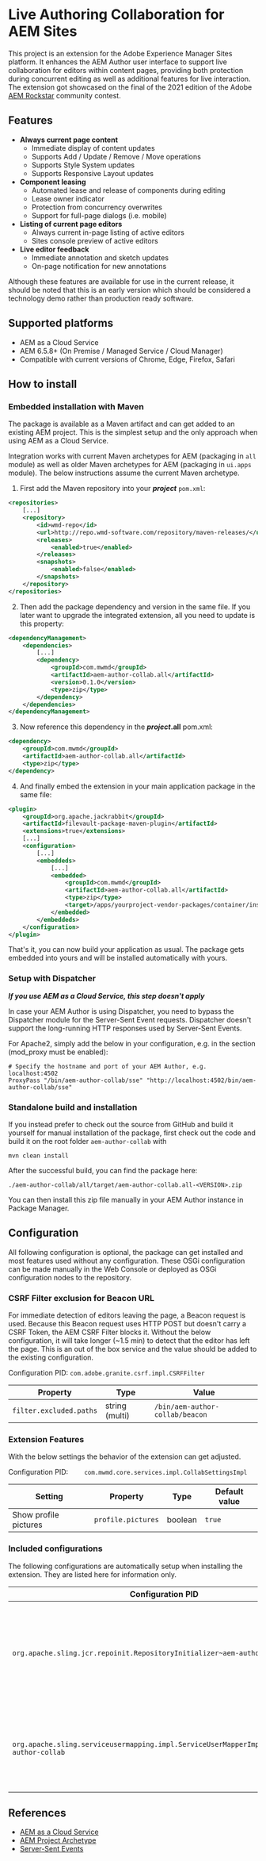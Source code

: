 # Live Authoring Collaboration for AEM Sites

This project is an extension for the Adobe Experience Manager Sites platform. It enhances the AEM Author user interface to support live collaboration for editors within content pages, providing both protection during concurrent editing as well as additional features for live interaction.
The extension got showcased on the final of the 2021 edition of the Adobe [AEM Rockstar](https://rockstar.adobeevents.com/) community contest.

## Features

- **Always current page content**
  - Immediate display of content updates
  - Supports Add / Update / Remove / Move operations
  - Supports Style System updates
  - Supports Responsive Layout updates
- **Component leasing**
  - Automated lease and release of components during editing
  - Lease owner indicator
  - Protection from concurrency overwrites
  - Support for full-page dialogs (i.e. mobile)
- **Listing of current page editors**
  - Always current in-page listing of active editors
  - Sites console preview of active editors
- **Live editor feedback**
  - Immediate annotation and sketch updates 
  - On-page notification for new annotations

Although these features are available for use in the current release, it should be noted that this is an early version which should be considered a technology demo rather than production ready software.

## Supported platforms

* AEM as a Cloud Service
* AEM 6.5.8+ (On Premise / Managed Service / Cloud Manager)
* Compatible with current versions of Chrome, Edge, Firefox, Safari

## How to install

### Embedded installation with Maven

The package is available as a Maven artifact and can get added to an existing AEM project. This is the simplest setup and the only approach when using AEM as a Cloud Service.

Integration works with current Maven archetypes for AEM (packaging in `all` module) as well as older Maven archetypes for AEM (packaging in `ui.apps` module). The below instructions assume the current Maven archetype.

1. First add the Maven repository into your ***project*** `pom.xml`:

```xml
<repositories>
    [...]
    <repository>
        <id>wmd-repo</id>
        <url>http://repo.wmd-software.com/repository/maven-releases/</url>
        <releases>
            <enabled>true</enabled>
        </releases>
        <snapshots>
            <enabled>false</enabled>
        </snapshots>
    </repository>
</repositories>	
```

2. Then add the package dependency and version in the same file. If you later want to upgrade the integrated extension, all you need to update is this <version> property:

```xml
<dependencyManagement>
    <dependencies>
        [...]
        <dependency>
            <groupId>com.mwmd</groupId>
            <artifactId>aem-author-collab.all</artifactId>
            <version>0.1.0</version>
            <type>zip</type>
        </dependency>
    </dependencies>
</dependencyManagement>
```

3. Now reference this dependency in the ***project*.all** pom.xml:

```xml
<dependency>
    <groupId>com.mwmd</groupId>
    <artifactId>aem-author-collab.all</artifactId>
    <type>zip</type>
</dependency>
```

4. And finally embed the extension in your main application package in the same file:

```xml
<plugin>
    <groupId>org.apache.jackrabbit</groupId>
    <artifactId>filevault-package-maven-plugin</artifactId>
    <extensions>true</extensions>
    [...]
    <configuration>
        [...]
        <embeddeds>
            [...]
            <embedded>
                <groupId>com.mwmd</groupId>
                <artifactId>aem-author-collab.all</artifactId>
                <type>zip</type>
                <target>/apps/yourproject-vendor-packages/container/install.author</target>
            </embedded>
        </embeddeds>
    </configuration>
</plugin>
```

That's it, you can now build your application as usual. The package gets embedded into yours and will be installed automatically with yours.

### Setup with Dispatcher

***If you use AEM as a Cloud Service, this step doesn't apply***

In case your AEM Author is using Dispatcher, you need to bypass the Dispatcher module for the Server-Sent Event requests. Dispatcher doesn't support the long-running HTTP responses used by Server-Sent Events.

For Apache2, simply add the below in your configuration, e.g. in the <VirtualHost> section (mod_proxy must be enabled):

```
# Specify the hostname and port of your AEM Author, e.g. localhost:4502
ProxyPass "/bin/aem-author-collab/sse" "http://localhost:4502/bin/aem-author-collab/sse"
```

### Standalone build and installation

If you instead prefer to check out the source from GitHub and build it yourself for manual installation of the package, first check out the code and build it on the root folder `aem-author-collab` with

```shell
mvn clean install
```

After the successful build, you can find the package here:

    ./aem-author-collab/all/target/aem-author-collab.all-<VERSION>.zip

You can then install this zip file manually in your AEM Author instance in Package Manager.

## Configuration

All following configuration is optional, the package can get installed and most features used without any configuration. These OSGi configuration can be made manually in the Web Console or deployed as OSGi configuration nodes to the repository.

### CSRF Filter exclusion for Beacon URL

For immediate detection of editors leaving the page, a Beacon request is used. Because this Beacon request uses HTTP POST but doesn't carry a CSRF Token, the AEM CSRF Filter blocks it. Without the below configuration, it will take longer (~1.5 min) to detect that the editor has left the page. This is an out of the box service and the value should be added to the existing configuration.

Configuration PID: `com.adobe.granite.csrf.impl.CSRFFilter` 

| Property | Type           | Value |
| --- | --- | --- |
| `filter.excluded.paths` | string (multi) | `/bin/aem-author-collab/beacon` |

### Extension Features

With the below settings the behavior of the extension can get adjusted.

Configuration PID: `	com.mwmd.core.services.impl.CollabSettingsImpl` 

| Setting               | Property           | Type    | Default value |
| --------------------- | ------------------ | ------- | ------------- |
| Show profile pictures | `profile.pictures` | boolean | `true`        |

### Included configurations

The following configurations are automatically setup when installing the extension. They are listed here for information only.

| Configuration PID                                            | Purpose                                                      |
| ------------------------------------------------------------ | ------------------------------------------------------------ |
| `org.apache.sling.jcr.repoinit.RepositoryInitializer~aem-author-collab` | Creates a service user `aem-author-collab-service` with read permissions for`/content` and `/home/users` |
| `org.apache.sling.serviceusermapping.impl.ServiceUserMapperImpl.amended~aem-author-collab` | Makes the service user `aem-author-collab-service` available to the extension |

## References

- [AEM as a Cloud Service](https://experienceleague.adobe.com/docs/experience-manager-cloud-service/overview/introduction.html)
- [AEM Project Archetype](https://github.com/adobe/aem-project-archetype)
- [Server-Sent Events](https://developer.mozilla.org/en-US/docs/Web/API/Server-sent_events/Using_server-sent_events)

